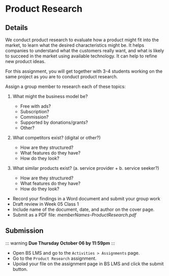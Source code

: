 # Product Research

## Details

We conduct product research to evaluate how a product might fit into the market, to learn what the desired characteristics might be. It helps companies to understand what the customers really want, and what is likely to succeed in the market using available technology. It can help to refine new product ideas.

For this assignment, you will get together with 3-4 students working on the same project as you are to conduct product research.

Assign a group member to research each of these topics:

1. What might the business model be?
    - Free with ads?
    - Subscription?
    - Commission?
    - Supported by donations/grants?
    - Other?

2. What competitors exist? (digital or other?)
    - How are they structured?
    - What features do they have?
    - How do they look?

3. What similar products exist? (a. service provider + b. service seeker?)
    - How are they structured?
    - What features do they have?
    - How do they look?


- Record your findings in a Word document and submit your group work 
- Draft review in Week 05 Class 1
- Include name of the document, date, and author on the cover page.
- Submit as a PDF file: _memberNames-ProductResearch.pdf_


## Submission

::: warning
**Due Thursday October 06 by 11:59pm**
:::

- Open BS LMS and go to the `Activities > Assignments` page.
- Go to the `Product Research` assignment.
- Upolad your file on the assignment page in BS LMS and click the submit button.
